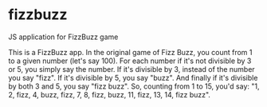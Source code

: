 # fizzbuzz
JS application for FizzBuzz game

This is a FizzBuzz app. In the original game of Fizz Buzz, you count from 1 to a given number (let's say 100). For each number if it's not divisible by 3 or 5, you simply say the number. If it's divisible by 3, instead of the number you say "fizz". If it's divisible by 5, you say "buzz". And finally if it's divisible by both 3 and 5, you say "fizz buzz". So, counting from 1 to 15, you'd say: "1, 2, fizz, 4, buzz, fizz, 7, 8, fizz, buzz, 11, fizz, 13, 14, fizz buzz".
